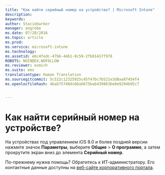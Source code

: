 ```yaml
---
title: "Как найти серийный номер на устройстве? | Microsoft Intune"
description: 
keywords: 
author: Staciebarker
manager: angrobe
ms.date: 07/20/2016
ms.topic: article
ms.prod: 
ms.service: microsoft-intune
ms.technology: 
ms.assetid: e6c4fedc-47b6-44b1-8c59-2fb81417f978
ROBOTS: NOINDEX,NOFOLLOW
ms.reviewer: esmich
ms.suite: ems
translationtype: Human Translation
ms.sourcegitcommit: 5c522c12325925c45f47bc7b521e3d8aa87454f4
ms.openlocfilehash: 4bab75748dc66ab675bab439863be8e9294b95c7


---
```



# Как найти серийный номер на устройстве?

На устройствах под управлением iOS 8.0 и более поздней версии нажмите значок **Параметры**, выберите **Общие** > **О программе**, а затем прокрутите экран вниз до элемента **Серийный номер**.

По-прежнему нужна помощь? Обратитесь к ИТ-администратору. Его контактные данные доступны на [веб-сайте корпоративного портала](http://portal.manage.microsoft.com).





<!--HONumber=Sep16_HO2-->


